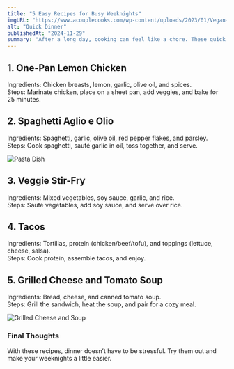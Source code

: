 ```yaml
---
title: "5 Easy Recipes for Busy Weeknights"
imgURL: "https://www.acouplecooks.com/wp-content/uploads/2023/01/Vegan-Stir-Fry-006.jpg"
alt: "Quick Dinner"
publishedAt: "2024-11-29"
summary: "After a long day, cooking can feel like a chore. These quick and simple recipes will save you time and energy while still delivering delicious results."
---
```



## 1. One-Pan Lemon Chicken
Ingredients: Chicken breasts, lemon, garlic, olive oil, and spices.  
Steps: Marinate chicken, place on a sheet pan, add veggies, and bake for 25 minutes.

## 2. Spaghetti Aglio e Olio
Ingredients: Spaghetti, garlic, olive oil, red pepper flakes, and parsley.  
Steps: Cook spaghetti, sauté garlic in oil, toss together, and serve.

![Pasta Dish](https://www.spicebangla.com/wp-content/uploads/2024/08/Spicy-Pasta-recipe-optimised-scaled.webp)

## 3. Veggie Stir-Fry
Ingredients: Mixed vegetables, soy sauce, garlic, and rice.  
Steps: Sauté vegetables, add soy sauce, and serve over rice.

## 4. Tacos
Ingredients: Tortillas, protein (chicken/beef/tofu), and toppings (lettuce, cheese, salsa).  
Steps: Cook protein, assemble tacos, and enjoy.

## 5. Grilled Cheese and Tomato Soup
Ingredients: Bread, cheese, and canned tomato soup.  
Steps: Grill the sandwich, heat the soup, and pair for a cozy meal.

![Grilled Cheese and Soup](https://simply-delicious-food.com/wp-content/uploads/2019/08/Tomato-soup-with-grilled-cheese-5.jpg)

### Final Thoughts
With these recipes, dinner doesn’t have to be stressful. Try them out and make your weeknights a little easier.


